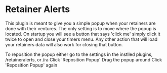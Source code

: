 # Retainer Alerts

This plugin is meant to give you a simple popup when your retainers are done with their ventures.
The only setting is to move where the popup is located.
On startup you will see a button that says 'click me' simply click it twice to open and close your timers menu.
Any other action that will load your retainers data will also work for closing that button.

To reposition the popup either go to the settings in the instlled plugins, /retaineralerts, or /ra
Click 'Reposition Popup'
Drag the popup around
Click 'Reposition Popup' again